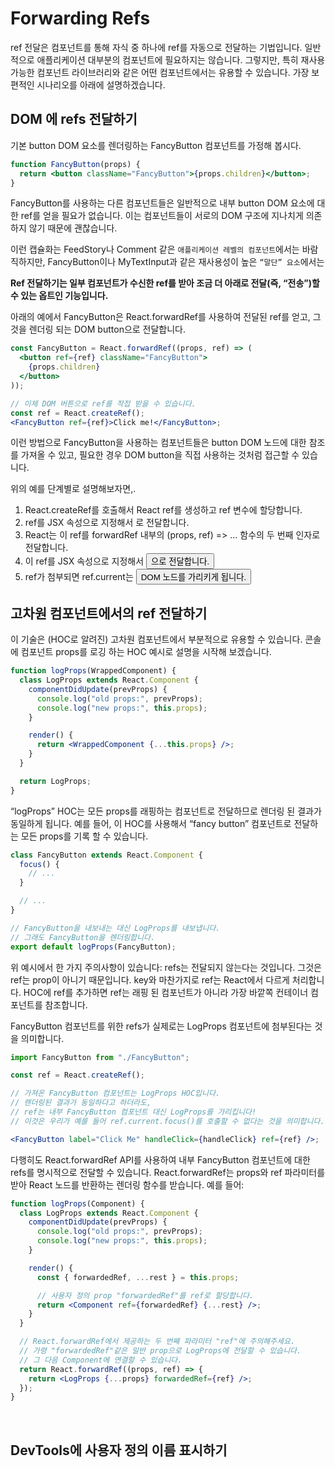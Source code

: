 # Forwarding Refs

ref 전달은 컴포넌트를 통해 자식 중 하나에 ref를 자동으로 전달하는 기법입니다. 일반적으로 애플리케이션 대부분의 컴포넌트에 필요하지는 않습니다. 그렇지만, 특히 재사용 가능한 컴포넌트 라이브러리와 같은 어떤 컴포넌트에서는 유용할 수 있습니다. 가장 보편적인 시나리오를 아래에 설명하겠습니다.

## DOM 에 refs 전달하기

기본 button DOM 요소를 렌더링하는 FancyButton 컴포넌트를 가정해 봅시다.

```jsx
function FancyButton(props) {
  return <button className="FancyButton">{props.children}</button>;
}
```

FancyButton를 사용하는 다른 컴포넌트들은 일반적으로 내부 button DOM 요소에 대한 ref를 얻을 필요가 없습니다.
이는 컴포넌트들이 서로의 DOM 구조에 지나치게 의존하지 않기 때문에 괜찮습니다.

이런 캡슐화는 FeedStory나 Comment 같은 `애플리케이션 레벨의 컴포넌트`에서는 바람직하지만,
FancyButton이나 MyTextInput과 같은 재사용성이 높은 `“말단” 요소`에서는

**Ref 전달하기는 일부 컴포넌트가 수신한 ref를 받아 조금 더 아래로 전달(즉, “전송”)할 수 있는 옵트인 기능입니다.**

아래의 예에서 FancyButton은 React.forwardRef를 사용하여 전달된 ref를 얻고, 그것을 렌더링 되는 DOM button으로 전달합니다.

```jsx
const FancyButton = React.forwardRef((props, ref) => (
  <button ref={ref} className="FancyButton">
    {props.children}
  </button>
));

// 이제 DOM 버튼으로 ref를 작접 받을 수 있습니다.
const ref = React.createRef();
<FancyButton ref={ref}>Click me!</FancyButton>;
```

이런 방법으로 FancyButton을 사용하는 컴포넌트들은 button DOM 노드에 대한 참조를 가져올 수 있고, 필요한 경우 DOM button을 직접 사용하는 것처럼 접근할 수 있습니다.

위의 예를 단계별로 설명해보자면,.

1. React.createRef를 호출해서 React ref를 생성하고 ref 변수에 할당합니다.
2. ref를 JSX 속성으로 지정해서 <FancyButton ref={ref}>로 전달합니다.
3. React는 이 ref를 forwardRef 내부의 (props, ref) => ... 함수의 두 번째 인자로 전달합니다.
4. 이 ref를 JSX 속성으로 지정해서 <button ref={ref}>으로 전달합니다.
5. ref가 첨부되면 ref.current는 <button> DOM 노드를 가리키게 됩니다.

## 고차원 컴포넌트에서의 ref 전달하기

이 기술은 (HOC로 알려진) 고차원 컴포넌트에서 부분적으로 유용할 수 있습니다. 콘솔에 컴포넌트 props를 로깅 하는 HOC 예시로 설명을 시작해 보겠습니다.

```jsx
function logProps(WrappedComponent) {
  class LogProps extends React.Component {
    componentDidUpdate(prevProps) {
      console.log("old props:", prevProps);
      console.log("new props:", this.props);
    }

    render() {
      return <WrappedComponent {...this.props} />;
    }
  }

  return LogProps;
}
```

“logProps” HOC는 모든 props를 래핑하는 컴포넌트로 전달하므로 렌더링 된 결과가 동일하게 됩니다. 예를 들어, 이 HOC를 사용해서 “fancy button” 컴포넌트로 전달하는 모든 props를 기록 할 수 있습니다.

```jsx
class FancyButton extends React.Component {
  focus() {
    // ...
  }

  // ...
}

// FancyButton을 내보내는 대신 LogProps를 내보냅니다.
// 그래도 FancyButton을 렌더링합니다.
export default logProps(FancyButton);
```

위 예시에서 한 가지 주의사항이 있습니다: refs는 전달되지 않는다는 것입니다. 그것은 ref는 prop이 아니기 때문입니다. key와 마찬가지로 ref는 React에서 다르게 처리합니다. HOC에 ref를 추가하면 ref는 래핑 된 컴포넌트가 아니라 가장 바깥쪽 컨테이너 컴포넌트를 참조합니다.

FancyButton 컴포넌트를 위한 refs가 실제로는 LogProps 컴포넌트에 첨부된다는 것을 의미합니다.

```jsx
import FancyButton from "./FancyButton";

const ref = React.createRef();

// 가져온 FancyButton 컴포넌트는 LogProps HOC입니다.
// 렌더링된 결과가 동일하다고 하더라도,
// ref는 내부 FancyButton 컴포넌트 대신 LogProps를 가리킵니다!
// 이것은 우리가 예를 들어 ref.current.focus()를 호출할 수 없다는 것을 의미합니다.

<FancyButton label="Click Me" handleClick={handleClick} ref={ref} />;
```

다행히도 React.forwardRef API를 사용하여 내부 FancyButton 컴포넌트에 대한 refs를 명시적으로 전달할 수 있습니다. React.forwardRef는 props와 ref 파라미터를 받아 React 노드를 반환하는 렌더링 함수를 받습니다. 예를 들어:

```jsx
function logProps(Component) {
  class LogProps extends React.Component {
    componentDidUpdate(prevProps) {
      console.log("old props:", prevProps);
      console.log("new props:", this.props);
    }

    render() {
      const { forwardedRef, ...rest } = this.props;

      // 사용자 정의 prop "forwardedRef"를 ref로 할당합니다.
      return <Component ref={forwardedRef} {...rest} />;
    }
  }

  // React.forwardRef에서 제공하는 두 번째 파라미터 "ref"에 주의해주세요.
  // 가령 "forwardedRef"같은 일반 prop으로 LogProps에 전달할 수 있습니다.
  // 그 다음 Component에 연결할 수 있습니다.
  return React.forwardRef((props, ref) => {
    return <LogProps {...props} forwardedRef={ref} />;
  });
}
```

<br>

## DevTools에 사용자 정의 이름 표시하기
